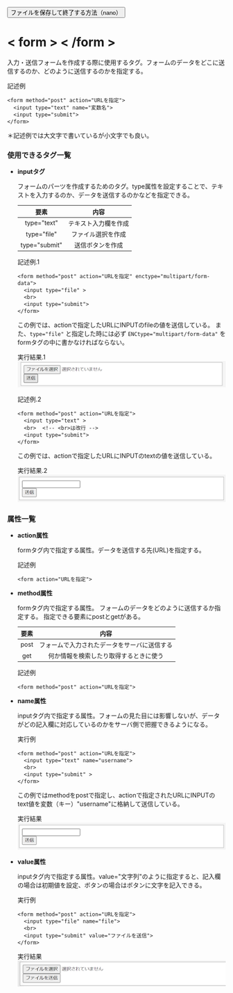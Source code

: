 <button type="button" onclick="window.location.href='https://b2211590.github.io/kaitaishinsho/command/nano'">ファイルを保存して終了する方法（nano）</button>

# < form > < /form >

入力・送信フォームを作成する際に使用するタグ。フォームのデータをどこに送信するのか、どのように送信するのかを指定する。


  記述例 [](変更しない)
  
  ```
  <form method="post" action="URLを指定">
    <input type="text" name="変数名"> 
    <input type="submit"> 
  </form>
  ```
  ＊記述例では大文字で書いているが小文字でも良い。

### 使用できるタグ一覧

- **inputタグ**

  フォームのパーツを作成するためのタグ。type属性を設定することで、テキストを入力するのか、データを送信するのかなどを指定できる。

  | 要素 | 内容 |
  | :---: | :---: |
  |type="text"|テキスト入力欄を作成|
  |type="file"|ファイル選択を作成|
  |type="submit"|送信ボタンを作成|

  記述例.1　[](変更しない)

  ```
  <form method="post" action="URLを指定" enctype="multipart/form-data">
    <input type="file" >
    <br>
    <input type="submit">
  </form>
  ```
  この例では、actionで指定したURLにINPUTのfileの値を送信している。
  また、`type="file"` と指定した時には必ず `ENCtype="multipart/form-data"` をformタグの中に書かなければならない。
  <br>

  実行結果.1　[](変更しない)
  ![](../nakanishi/form2.png)
  <br>


  記述例.2　[](変更しない)

  ```
  <form method="post" action="URLを指定">
    <input type="text" >
    <br>  <!-- <br>は改行 -->
    <input type="submit">
  </form>
  ```
  この例では、actionで指定したURLにINPUTのtextの値を送信している。
  <br>

  実行結果.2　[](変更しない)
  ![](../nakanishi/form1.png)
  <br>


### 属性一覧


- **action属性**
  
  formタグ内で指定する属性。データを送信する先(URL)を指定する。

  記述例 [](変更しない)
  
  ```
  <form action="URLを指定">
  ```

- **method属性** 
  
  formタグ内で指定する属性。
  フォームのデータをどのように送信するか指定する。
  指定できる要素にpostとgetがある。

  | 要素 | 内容 |
  | :---: | :---: |
  | post | フォームで入力されたデータをサーバに送信する |
  | get | 何か情報を検索したり取得するときに使う |
  
  記述例　[](変更しない)
  
  ```
  <form method="post" action="URLを指定">
  ```


  


- **name属性** 
    
  inputタグ内で指定する属性。フォームの見た目には影響しないが、データがどの記入欄に対応しているのかをサーバ側で把握できるようになる。
  
  実行例　[](変更しない)
  
  ```
  <form method="post" action="URLを指定">
    <input type="text" name="username"> 
    <br>
    <input type="submit" > 
  </form>
  ```
  この例ではmethodをpostで指定し、actionで指定されたURLにINPUTのtext値を変数（キー）"username"に格納して送信している。


  実行結果　[](変更しない)
  ![](../nakanishi/form1.png)
  <br>

- **value属性** 
  
  inputタグ内で指定する属性。value="文字列"のように指定すると、記入欄の場合は初期値を設定、ボタンの場合はボタンに文字を記入できる。
  
  
  実行例　[](変更しない)
  
  ```
  <form method="post" action="URLを指定">
    <input type="file" name="file"> 
    <br>
    <input type="submit" value="ファイルを送信"> 
  </form>
  ```


  実行結果　[](変更しない)
  ![](../nakanishi/form3.png)




